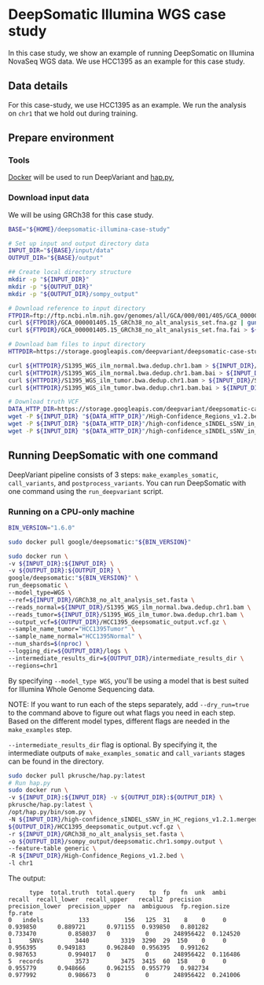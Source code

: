 # DeepSomatic Illumina WGS case study

In this case study, we show an example of running DeepSomatic on Illumina NovaSeq WGS
data. We use HCC1395 as an example for this case study.

## Data details

For this case-study, we use HCC1395 as an example. We run the analysis on `chr1`
that we hold out during training.

## Prepare environment

### Tools

[Docker](https://docs.docker.com/get-docker/) will be used to run DeepVariant
and [hap.py](https://github.com/illumina/hap.py),

### Download input data

We will be using GRCh38 for this case study.


```bash
BASE="${HOME}/deepsomatic-illumina-case-study"

# Set up input and output directory data
INPUT_DIR="${BASE}/input/data"
OUTPUT_DIR="${BASE}/output"

## Create local directory structure
mkdir -p "${INPUT_DIR}"
mkdir -p "${OUTPUT_DIR}"
mkdir -p "${OUTPUT_DIR}/sompy_output"

# Download reference to input directory
FTPDIR=ftp://ftp.ncbi.nlm.nih.gov/genomes/all/GCA/000/001/405/GCA_000001405.15_GRCh38/seqs_for_alignment_pipelines.ucsc_ids
curl ${FTPDIR}/GCA_000001405.15_GRCh38_no_alt_analysis_set.fna.gz | gunzip > ${INPUT_DIR}/GRCh38_no_alt_analysis_set.fasta
curl ${FTPDIR}/GCA_000001405.15_GRCh38_no_alt_analysis_set.fna.fai > ${INPUT_DIR}/GRCh38_no_alt_analysis_set.fasta.fai

# Download bam files to input directory
HTTPDIR=https://storage.googleapis.com/deepvariant/deepsomatic-case-studies/deepsomatic-wgs-case-study

curl ${HTTPDIR}/S1395_WGS_ilm_normal.bwa.dedup.chr1.bam > ${INPUT_DIR}/S1395_WGS_ilm_normal.bwa.dedup.chr1.bam
curl ${HTTPDIR}/S1395_WGS_ilm_normal.bwa.dedup.chr1.bam.bai > ${INPUT_DIR}/S1395_WGS_ilm_normal.bwa.dedup.chr1.bam.bai
curl ${HTTPDIR}/S1395_WGS_ilm_tumor.bwa.dedup.chr1.bam > ${INPUT_DIR}/S1395_WGS_ilm_tumor.bwa.dedup.chr1.bam
curl ${HTTPDIR}/S1395_WGS_ilm_tumor.bwa.dedup.chr1.bam.bai > ${INPUT_DIR}/S1395_WGS_ilm_tumor.bwa.dedup.chr1.bam.bai

# Download truth VCF
DATA_HTTP_DIR=https://storage.googleapis.com/deepvariant/deepsomatic-case-studies/SEQC2-S1395-truth
wget -P ${INPUT_DIR} "${DATA_HTTP_DIR}"/High-Confidence_Regions_v1.2.bed
wget -P ${INPUT_DIR} "${DATA_HTTP_DIR}"/high-confidence_sINDEL_sSNV_in_HC_regions_v1.2.1.merged.vcf.gz
wget -P ${INPUT_DIR} "${DATA_HTTP_DIR}"/high-confidence_sINDEL_sSNV_in_HC_regions_v1.2.1.merged.vcf.gz.tbi
```

## Running DeepSomatic with one command

DeepVariant pipeline consists of 3 steps: `make_examples_somatic`, `call_variants`, and
`postprocess_variants`. You can run DeepSomatic with one command using the
`run_deepvariant` script.

### Running on a CPU-only machine

```bash
BIN_VERSION="1.6.0"

sudo docker pull google/deepsomatic:"${BIN_VERSION}"

sudo docker run \
-v ${INPUT_DIR}:${INPUT_DIR} \
-v ${OUTPUT_DIR}:${OUTPUT_DIR} \
google/deepsomatic:"${BIN_VERSION}" \
run_deepsomatic \
--model_type=WGS \
--ref=${INPUT_DIR}/GRCh38_no_alt_analysis_set.fasta \
--reads_normal=${INPUT_DIR}/S1395_WGS_ilm_normal.bwa.dedup.chr1.bam \
--reads_tumor=${INPUT_DIR}/S1395_WGS_ilm_tumor.bwa.dedup.chr1.bam \
--output_vcf=${OUTPUT_DIR}/HCC1395_deepsomatic_output.vcf.gz \
--sample_name_tumor="HCC1395Tumor" \
--sample_name_normal="HCC1395Normal" \
--num_shards=$(nproc) \
--logging_dir=${OUTPUT_DIR}/logs \
--intermediate_results_dir=${OUTPUT_DIR}/intermediate_results_dir \
--regions=chr1
```

By specifying `--model_type WGS`, you'll be using a model that is best suited for Illumina Whole Genome Sequencing data.

NOTE: If you want to run each of the steps separately, add `--dry_run=true`
to the command above to figure out what flags you need in each step. Based on
the different model types, different flags are needed in the `make_examples`
step.

`--intermediate_results_dir` flag is optional. By specifying it, the
intermediate outputs of `make_examples_somatic` and `call_variants` stages can be found in the directory.

```bash
sudo docker pull pkrusche/hap.py:latest
# Run hap.py
sudo docker run \
-v ${INPUT_DIR}:${INPUT_DIR} -v ${OUTPUT_DIR}:${OUTPUT_DIR} \
pkrusche/hap.py:latest \
/opt/hap.py/bin/som.py \
-N ${INPUT_DIR}/high-confidence_sINDEL_sSNV_in_HC_regions_v1.2.1.merged.vcf.gz \
${OUTPUT_DIR}/HCC1395_deepsomatic_output.vcf.gz \
-r ${INPUT_DIR}/GRCh38_no_alt_analysis_set.fasta \
-o ${OUTPUT_DIR}/sompy_output/deepsomatic.chr1.sompy.output \
--feature-table generic \
-R ${INPUT_DIR}/High-Confidence_Regions_v1.2.bed \
-l chr1
```

The output:

```
      type  total.truth  total.query    tp  fp   fn  unk  ambi    recall  recall_lower  recall_upper   recall2  precision  precision_lower  precision_upper  na  ambiguous  fp.region.size   fp.rate
0   indels          133          156   125  31    8    0     0  0.939850      0.889721      0.971155  0.939850   0.801282         0.733470         0.858037   0          0       248956422  0.124520
1     SNVs         3440         3319  3290  29  150    0     0  0.956395      0.949183      0.962840  0.956395   0.991262         0.987653         0.994017   0          0       248956422  0.116486
5  records         3573         3475  3415  60  158    0     0  0.955779      0.948666      0.962155  0.955779   0.982734         0.977992         0.986673   0          0       248956422  0.241006
```
